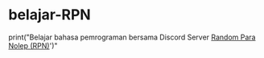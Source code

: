 # belajar-RPN

print("Belajar bahasa pemrograman bersama Discord Server <a href="https://discord.gg/ufbRBRTKN8">Random Para Nolep (RPN)</a>')"